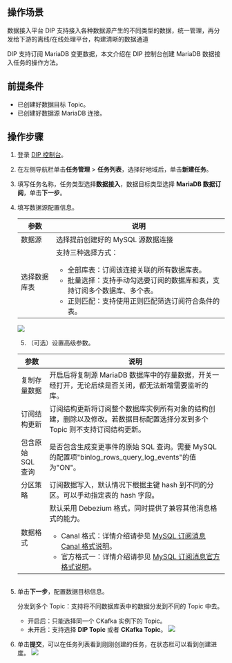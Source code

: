 ## 操作场景

数据接入平台 DIP 支持接入各种数据源产生的不同类型的数据，统一管理，再分发给下游的离线/在线处理平台，构建清晰的数据通道

DIP 支持订阅  MariaDB 变更数据，本文介绍在 DIP 控制台创建 MariaDB 数据接入任务的操作方法。

## 前提条件

- 已创建好数据目标 Topic。
- 已创建好数据源  MariaDB 连接。

## 操作步骤

1. 登录 [DIP 控制台](https://console.cloud.tencent.com/ckafka/datahub-overview)。

2. 在左侧导航栏单击**任务管理** > **任务列表**，选择好地域后，单击**新建任务**。

3. 填写任务名称，任务类型选择**数据接入**，数据目标类型选择 **MariaDB 数据订阅**，单击**下一步**。

4. 填写数据源配置信息。

   <table>
   <thead>
   <tr>
   <th>参数</th>
   <th>说明</th>
   </tr>
   </thead>
   <tbody><tr>
   <td>数据源</td>
   <td>选择提前创建好的 MySQL 源数据连接</td>
   </tr>
   <tr>
   <td>选择数据库表</td>
   <td>支持三种选择方式：<ul><li>全部库表：订阅该连接关联的所有数据库表。</li><li>批量选择：支持手动勾选要订阅的数据库和表，支持订阅多个数据库、多个表。</li><li>正则匹配：支持使用正则匹配筛选订阅符合条件的表。</li></ul></td>
   </tr>
   </tbody></table>

   ![](https://qcloudimg.tencent-cloud.cn/raw/404afbc6d13b64afcbe2953eddecd964.png) 

   5. （可选）设置高级参数。

   <table>
   <thead>
   <tr>
   <th>参数</th>
   <th>说明</th>
   </tr>
   </thead>
   <tbody><tr>
   <td>复制存量数据</td>
   <td>开启后将复制源 MariaDB 数据库中的存量数据，开关一经打开，无论后续是否关闭，都无法新增需要监听的库。</td>
   </tr>
   <tr>
   <td>订阅结构更新</td>
   <td>订阅结构更新将订阅整个数据库实例所有对象的结构创建，删除以及修改。若数据目标配置选择分发到多个Topic 则不支持订阅结构更新。</td>
   </tr>
   <tr>
   <td>包含原始 SQL 查询</td>
   <td>是否包含生成变更事件的原始 SQL 查询。需要 MySQL 的配置项"binlog_rows_query_log_events"的值为"ON"。</td>
   </tr>
   <tr>
   <td>分区策略</td>
   <td>订阅数据写入，默认情况下根据主键 hash 到不同的分区。可以手动指定表的 hash 字段。</td>
   </tr>
   <tr>
   <td>数据格式</td>
   <td>默认采用 Debezium 格式，同时提供了兼容其他消息格式的能力。<ul><li>Canal 格式：详情介绍请参见 <a href="https://cloud.tencent.com/document/product/1591/79158">MySQL 订阅消息 Canal 格式说明</a>。</li><li>官方格式一：详情介绍请参见 <a href="https://cloud.tencent.com/document/product/1591/79157">MySQL 订阅消息官方格式说明</a>。</li></ul></td>
   </tr>
   </tbody></table>


   <img src="https://qcloudimg.tencent-cloud.cn/raw/5e9583ffe15566fcbd5ca352125e11fd.png" alt=""> 

5. 单击**下一步**，配置数据目标信息。

   分发到多个 Topic：支持将不同数据库表中的数据分发到不同的 Topic 中去。

      - 开启后：只能选择同一个 CKafka 实例下的 Topic。
      - 未开启：支持选择 **DIP Topic** 或者 **CKafka Topic**。
        ![](https://qcloudimg.tencent-cloud.cn/raw/0daa51f156dc33a3602f90b23208dec3.png)

6. 单击**提交**，可以在任务列表看到刚刚创建的任务，在状态栏可以看到创建进度。
   ![](https://qcloudimg.tencent-cloud.cn/raw/6e7de3ade04778916596742245176cd7.png)
